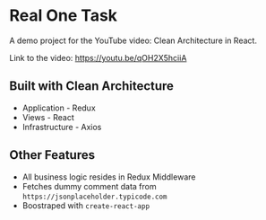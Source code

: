 # Real One Task

A demo project for the YouTube video: Clean Architecture in React.

Link to the video: https://youtu.be/qOH2X5hciiA

## Built with Clean Architecture

- Application - Redux
- Views - React
- Infrastructure - Axios

## Other Features

- All business logic resides in Redux Middleware
- Fetches dummy comment data from `https://jsonplaceholder.typicode.com`
- Boostraped with `create-react-app`
